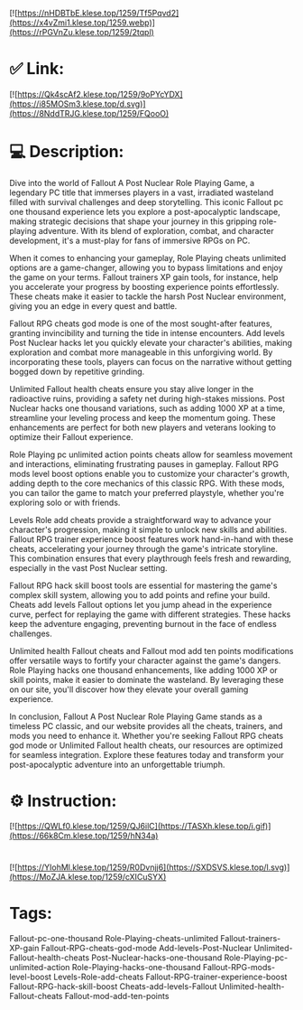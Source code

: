 [![https://nHDBTbE.klese.top/1259/Tf5Pqvd2](https://x4vZmi1.klese.top/1259.webp)](https://rPGVnZu.klese.top/1259/2tqpl)
# ✅ Link:
[![https://Qk4scAf2.klese.top/1259/9oPYcYDX](https://i85MOSm3.klese.top/d.svg)](https://8NddTRJG.klese.top/1259/FQooO)
# 💻 Description:
Dive into the world of Fallout A Post Nuclear Role Playing Game, a legendary PC title that immerses players in a vast, irradiated wasteland filled with survival challenges and deep storytelling. This iconic Fallout pc one thousand experience lets you explore a post-apocalyptic landscape, making strategic decisions that shape your journey in this gripping role-playing adventure. With its blend of exploration, combat, and character development, it's a must-play for fans of immersive RPGs on PC.



When it comes to enhancing your gameplay, Role Playing cheats unlimited options are a game-changer, allowing you to bypass limitations and enjoy the game on your terms. Fallout trainers XP gain tools, for instance, help you accelerate your progress by boosting experience points effortlessly. These cheats make it easier to tackle the harsh Post Nuclear environment, giving you an edge in every quest and battle.



Fallout RPG cheats god mode is one of the most sought-after features, granting invincibility and turning the tide in intense encounters. Add levels Post Nuclear hacks let you quickly elevate your character's abilities, making exploration and combat more manageable in this unforgiving world. By incorporating these tools, players can focus on the narrative without getting bogged down by repetitive grinding.



Unlimited Fallout health cheats ensure you stay alive longer in the radioactive ruins, providing a safety net during high-stakes missions. Post Nuclear hacks one thousand variations, such as adding 1000 XP at a time, streamline your leveling process and keep the momentum going. These enhancements are perfect for both new players and veterans looking to optimize their Fallout experience.



Role Playing pc unlimited action points cheats allow for seamless movement and interactions, eliminating frustrating pauses in gameplay. Fallout RPG mods level boost options enable you to customize your character's growth, adding depth to the core mechanics of this classic RPG. With these mods, you can tailor the game to match your preferred playstyle, whether you're exploring solo or with friends.



Levels Role add cheats provide a straightforward way to advance your character's progression, making it simple to unlock new skills and abilities. Fallout RPG trainer experience boost features work hand-in-hand with these cheats, accelerating your journey through the game's intricate storyline. This combination ensures that every playthrough feels fresh and rewarding, especially in the vast Post Nuclear setting.



Fallout RPG hack skill boost tools are essential for mastering the game's complex skill system, allowing you to add points and refine your build. Cheats add levels Fallout options let you jump ahead in the experience curve, perfect for replaying the game with different strategies. These hacks keep the adventure engaging, preventing burnout in the face of endless challenges.



Unlimited health Fallout cheats and Fallout mod add ten points modifications offer versatile ways to fortify your character against the game's dangers. Role Playing hacks one thousand enhancements, like adding 1000 XP or skill points, make it easier to dominate the wasteland. By leveraging these on our site, you'll discover how they elevate your overall gaming experience.



In conclusion, Fallout A Post Nuclear Role Playing Game stands as a timeless PC classic, and our website provides all the cheats, trainers, and mods you need to enhance it. Whether you're seeking Fallout RPG cheats god mode or Unlimited Fallout health cheats, our resources are optimized for seamless integration. Explore these features today and transform your post-apocalyptic adventure into an unforgettable triumph.

# ⚙️ Instruction:
[![https://QWLf0.klese.top/1259/QJ6ilC](https://TASXh.klese.top/i.gif)](https://66k8Cm.klese.top/1259/hN34a)
#
[![https://YIohMl.klese.top/1259/R0Dvnjj6](https://SXDSVS.klese.top/l.svg)](https://MoZJA.klese.top/1259/cXICuSYX)
# Tags:
Fallout-pc-one-thousand Role-Playing-cheats-unlimited Fallout-trainers-XP-gain Fallout-RPG-cheats-god-mode Add-levels-Post-Nuclear Unlimited-Fallout-health-cheats Post-Nuclear-hacks-one-thousand Role-Playing-pc-unlimited-action Role-Playing-hacks-one-thousand Fallout-RPG-mods-level-boost Levels-Role-add-cheats Fallout-RPG-trainer-experience-boost Fallout-RPG-hack-skill-boost Cheats-add-levels-Fallout Unlimited-health-Fallout-cheats Fallout-mod-add-ten-points






